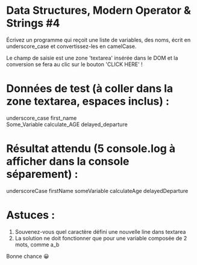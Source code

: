# Data Structures, Modern Operator & Strings #4

Écrivez un programme qui reçoit une liste de variables, des noms, écrit en underscore_case et convertissez-les en camelCase.

Le champ de saisie est une zone 'textarea' insérée dans le DOM et la conversion se fera au clic sur le bouton 'CLICK HERE' !

# Données de test (à coller dans la zone textarea, espaces inclus) :

underscore_case
first_name  
 Some_Variable
calculate_AGE
delayed_departure

# Résultat attendu (5 console.log à afficher dans la console séparement) :

underscoreCase
firstName
someVariable
calculateAge
delayedDeparture

# Astuces :

1. Souvenez-vous quel caractère défini une nouvelle line dans textarea
2. La solution ne doit fonctionner que pour une variable composée de 2 mots, comme a_b

Bonne chance 😀
